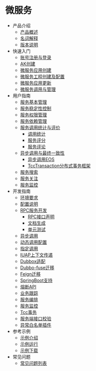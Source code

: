 # 微服务

* 产品介绍
  * [产品概述](articles/cservice/1-/1.1/introduction.md)
  * [名词解释](articles/cservice/1-/1.2/manual.md)
  * [版本说明](articles/cservice/1-/1.3/manual.md)
* 快速入门
  * [账号注册与登录](articles/cservice/2-/2.1/manual.md) 
  * [AK创建](articles/cservice/2-/2.2/manual.md)
  * [微服务应用创建](articles/cservice/2-/2.3/manual.md)
  * [微服务工程创建及配置](articles/cservice/2-/2.4/manual.md)
  * [微服务应用更新](articles/cservice/2-/2.5/manual.md)
  * [微服务调用与管理](articles/cservice/2-/2.6/manual.md)
* 用户指南
  * [服务基本管理](articles/cservice/3-/3.1/manual.md)
  * [服务稳定性控制](articles/cservice/3-/3.2/manual.md)
  * [服务权限管理](articles/cservice/3-/3.3/manual.md)
  * [服务依赖管理](articles/cservice/3-/3.4/manual.md)
  * [服务调用统计与评价](articles/cservice/3-/3.5/manual.md)
	  * [调用统计](articles/cservice/3-/3.5/3.5.1/call_count.md)
	  * [服务评分](articles/cservice/3-/3.5/3.5.2/grade.md)
	  * [服务评论](articles/cservice/3-/3.5/3.5.3/comment.md)
  * [异步调用与最终一致性](articles/cservice/3-/3.6/manual.md)
	  * [异步调用EOS](articles/cservice/3-/3.6/3.6.1/manual.md)
	  * [TccTransaction分布式事务框架](articles/cservice/3-/3.6/3.6.2/tcc_manual.md)
  * [服务搜索](articles/cservice/3-/3.7/manual.md)
  * [服务关注](articles/cservice/3-/3.8/manual.md)
  * [服务监控](articles/cservice/3-/3.10/manual.md)
* 开发指南
  * [环境要求](articles/cservice/4-/4.1/manual.md)
  * [配置说明](articles/cservice/4-/4.2/manual.md)
  * [RPC服务开发](articles/cservice/4-/4.3/manual.md)
	  * [RPC接口声明](articles/cservice/4-/4.3/4.3.1/manual.md)
	  * [文档生成](articles/cservice/4-/4.3/4.3.2/manual.md)
	  * [单元测试](articles/cservice/4-/4.3/4.3.3/manual.md)
  * [异步调用](articles/cservice/4-/4.4/manual.md)
  * [动态调用配置](articles/cservice/4-/4.5/manual.md)
  * [指定调用](articles/cservice/4-/4.6/manual.md)
  * [IUAP上下文传递](articles/cservice/4-/4.7/manual.md)
  * [Dubbox适配](articles/cservice/4-/4.8/manual.md)
  * [Dubbo-fuse迁移](articles/cservice/4-/4.18/manual.md)
  * [Feign迁移](articles/cservice/4-/4.16/manual.md)
  * [SpringBoot支持](articles/cservice/4-/4.9/manual.md)
  * [熔断API](articles/cservice/4-/4.10/manual.md)
  * [业务跟踪](articles/cservice/4-/4.11/manual.md)
  * [服务编排](articles/cservice/4-/4.12/manual.md)
  * [服务监控](articles/cservice/4-/4.13/manual.md)
  * [Tcc事务](articles/cservice/4-/4.14/manual.md)
  * [服务端接口校验](articles/cservice/4-/4.15/manual.md)
  * [异常白名单插件](articles/cservice/4-/4.17/manual.md)
* 参考示例
  * [示例介绍](articles/cservice/5-/5.1/manual.md)
  * [示例运行](articles/cservice/5-/5.2/manual.md)
  * [示例下载](articles/cservice/5-/5.3/manual.md)
* 常见问题
  * [常见问题列表](articles/cservice/6-/manual.md)
